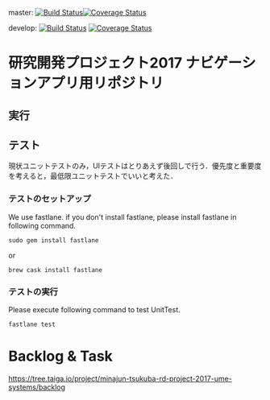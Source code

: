 master: [![Build Status](https://travis-ci.org/tsukuba-pbl/NavigationFor_iOS.svg?branch=master)](https://travis-ci.org/tsukuba-pbl/NavigationFor_iOS)[![Coverage Status](https://coveralls.io/repos/github/tsukuba-pbl/NavigationFor_iOS/badge.svg?branch=master)](https://coveralls.io/github/tsukuba-pbl/NavigationFor_iOS?branch=master)

develop: [![Build Status](https://travis-ci.org/tsukuba-pbl/NavigationFor_iOS.svg?branch=develop)](https://travis-ci.org/tsukuba-pbl/NavigationFor_iOS)
[![Coverage Status](https://coveralls.io/repos/github/tsukuba-pbl/NavigationFor_iOS/badge.svg?branch=develop)](https://coveralls.io/github/tsukuba-pbl/NavigationFor_iOS?branch=develop)

# 研究開発プロジェクト2017 ナビゲーションアプリ用リポジトリ

## 実行

## テスト
現状ユニットテストのみ，UIテストはとりあえず後回しで行う．優先度と重要度を考えると，最低限ユニットテストでいいと考えた．

### テストのセットアップ
We use fastlane. if you don't install fastlane, please install fastlane in following command.

```
sudo gem install fastlane
```
or 
```
brew cask install fastlane
```

### テストの実行
Please execute following command to test UnitTest.
```
fastlane test
```

# Backlog & Task
https://tree.taiga.io/project/minajun-tsukuba-rd-project-2017-ume-systems/backlog
